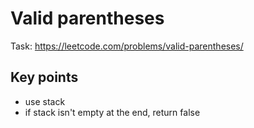 # Valid parentheses
Task: https://leetcode.com/problems/valid-parentheses/
## Key points
* use stack
* if stack isn't empty at the end, return false